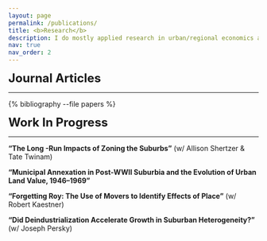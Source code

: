 ```yaml
---
layout: page
permalink: /publications/
title: <b>Research</b>
description: I do mostly applied research in urban/regional economics and local public finance.  Please feel free to reach out if you have any questions.   
nav: true
nav_order: 2
---
```

<!-- _pages/publications.md -->
<div class="publications">

<font size="5"><b> Journal Articles </b></font>
<hr>  
  {% bibliography --file papers %}
  
<font size="5"><b> Work In Progress </b></font><p>   
<hr>
<b>“The Long -Run Impacts of Zoning the Suburbs”</b> (w/ Allison Shertzer & Tate Twinam) <br><p>  

<b>“Municipal Annexation in Post-WWII Suburbia and the Evolution of Urban Land Value, 1946–1969”</b><br><p>  

<b>“Forgetting Roy: The Use of Movers to Identify Effects of Place”</b> (w/ Robert Kaestner) <br><p>  

<b>“Did Deindustrialization Accelerate Growth in Suburban Heterogeneity?”</b> (w/ Joseph Persky) <br> 
